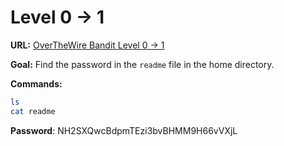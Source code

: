 # Level 0 -> 1

**URL:** [OverTheWire Bandit Level 0 -> 1](https://overthewire.org/wargames/bandit/bandit1.html)

**Goal:** Find the password in the `readme` file in the home directory.

**Commands:**
```bash
ls
cat readme
```

**Password**: NH2SXQwcBdpmTEzi3bvBHMM9H66vVXjL